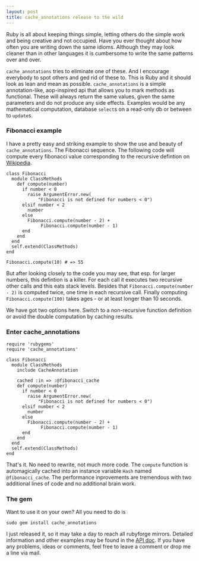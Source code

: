 ```yaml
--- 
layout: post
title: cache_annotations release to the wild
---
```

Ruby is all about keeping things simple, letting others do the simple work and being creative and not occupied. Have you ever thought about how often you are writing down the same idioms. Although they may look cleaner than in other languages it is cumbersome to write the same patterns over and over.

`cache_annotations` tries to eliminate one of these. And I encourage everybody to spot others and ged rid of these to. This is Ruby and it should look as lean and mean as possible. `cache_annotations` is a simple annotation-like, aop-inspired api that allows you to mark methods as functional. These will always return the same values, given the same parameters and do not produce any side effects. Examples would be any mathematical computation, database `select`s on a read-only db or between to `update`s.

### Fibonacci example

I have a pretty easy and striking example to show the use and beauty of `cache_annotations`. The Fibonacci sequence. The following code will compute every fibonacci value corresponding to the recursive defintion on [Wikipedia](http://en.wikipedia.org/wiki/Fibonacci_number).

    class Fibonacci
      module ClassMethods
        def compute(number)
          if number < 0
            raise ArgumentError.new(
                "Fibonacci is not defined for numbers < 0")
          elsif number < 2
            number
          else
            Fibonacci.compute(number - 2) + 
                 Fibonacci.compute(number - 1)
          end
        end
      end
      self.extend(ClassMethods)
    end
    
    Fibonacci.compute(10) # => 55

But after looking closely to the code you may see, that esp. for larger numbers, this defintion is a killer. For each call it executes two recursive other calls and this eats stack levels. Besides that `Fibonacci.compute(number - 2)` is computed twice, one time in each recursive call. Finally computing `Fibonacci.compute(100)` takes ages - or at least longer than 10 seconds.

We have got two options here. Switch to a non-recursive function definition or avoid the double computation by caching results.

### Enter cache_annotations

    require 'rubygems'
    require 'cache_annotations'
    
    class Fibonacci
      module ClassMethods
        include CacheAnnotation
        
        cached :in => :@fibonacci_cache
        def compute(number)
          if number < 0
            raise ArgumentError.new(
                "Fibonacci is not defined for numbers < 0")
          elsif number < 2
            number
          else
            Fibonacci.compute(number - 2) + 
                 Fibonacci.compute(number - 1)
          end
        end
      end
      self.extend(ClassMethods)
    end

That's it. No need to rewrite, not much more code. The `compute` function is automagically cached into an instance variable `Hash` named `@fibonacci_cache`. The performance inprovements are tremendous with two additional lines of code and no additional brain work.

### The gem

Want to use it on your own? All you need to do is

    sudo gem install cache_annotations

I just released it, so it may take a day to reach all rubyforge mirrors. Detailed information and other examples may be found in the [API doc](http://contextr.rubyforge.org/cache_annotations/rdoc/). If you have any problems, ideas or comments, feel free to leave a comment or drop me a line via mail.
